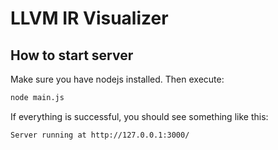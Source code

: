 # LLVM IR Visualizer

## How to start server

Make sure you have nodejs installed. Then execute:

```bash
node main.js
```

If everything is successful, you should see something like this:

```
Server running at http://127.0.0.1:3000/
```
